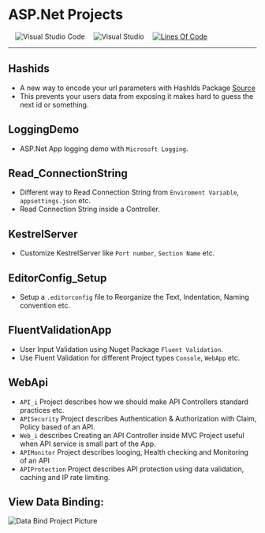 # ASP.Net Projects

<!-- Intro -->

<!-- ![ASP.Ner Projects](#) -->

&emsp;![Visual Studio Code](https://img.shields.io/badge/Visual%20Studio%20Code-0078d7.svg?style=flat&logo=visual-studio-code&logoColor=white)
&emsp;![Visual Studio](https://img.shields.io/badge/Visual%20Studio-5C2D91.svg?style=flat&logo=visual-studio&logoColor=white)
&emsp;[![Lines Of Code](https://tokei.rs/b1/github.com/Koushikon/ASP.Projects?category=code)](https://github.com/Koushikon/ASP.Projects)

---

## Hashids
- A new way to encode your url parameters with HashIds Package [Source][link1001]
- This prevents your users data from exposing it makes hard to guess the next id or something.

## LoggingDemo
- ASP.Net App logging demo with `Microsoft Logging`.

## Read_ConnectionString
- Different way to Read Connection String from `Enviroment Variable`, `appsettings.json` etc.
- Read Connection String inside a Controller.

## KestrelServer
- Customize KestrelServer like `Port number`, `Section Name` etc.

## EditorConfig_Setup
- Setup a `.editorconfig` file to Reorganize the Text, Indentation, Naming convention etc.

## FluentValidationApp
- User Input Validation using Nuget Package `Fluent Validation`.
- Use Fluent Validation for different Project types `Console`, `WebApp` etc.

## WebApi
- `API_i` Project describes how we should make API Controllers standard practices etc.
- `APISecurity` Project describes Authentication & Authorization with Claim, Policy based of an API.
- `Web_i` describes Creating an API Controller inside MVC Project useful when API service is small part of the App.
- `APIMonitor` Project describes looging, Health checking and Monitoring of an API
- `APIProtection` Project describes API protection using data validation, caching and IP rate limiting.

## View Data Binding:

![Data Bind Project Picture](./_Files/data-binding.png)


[link1001]: https://hashids.org/net/